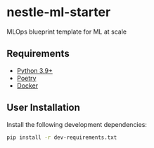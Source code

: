 # nestle-ml-starter
MLOps blueprint template for ML at scale

## Requirements

- [Python 3.9+](https://www.python.org/downloads/)
- [Poetry](https://python-poetry.org/docs/#installation)
- [Docker](https://docs.docker.com/get-docker/)


## User Installation

Install the following development dependencies:

```bash	
pip install -r dev-requirements.txt
```
